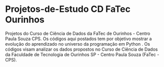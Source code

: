 # Projetos-de-Estudo CD FaTec Ourinhos
Projetos do Curso de Ciência de Dados da FaTec de Ourinhos - Centro Paula Souza CPS.
Os códigos aqui postados tem  por objetivo mostrar a evolução do aprendizado no universo da programação em Python .
Os códigos visam analizar os dados propostos no Curso de Ciência de Dados da Faculdade de Tecnologia de Ourinhos SP - Centro Paula Souza (FaTec - CPS).
